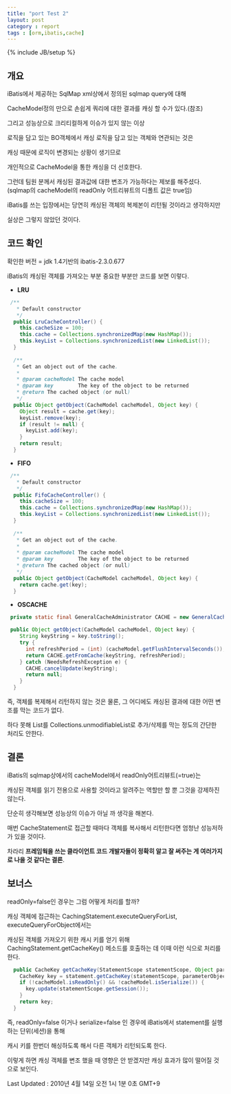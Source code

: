 ```yaml
---
title: "port Test 2"
layout: post
category : report
tags : [orm,ibatis,cache]
---
```

{% include JB/setup %}

개요
----

iBatis에서 제공하는 SqlMap xml상에서 정의된 sqlmap query에 대해

CacheModel정의 만으로 손쉽게 쿼리에 대한 결과를 캐싱 할 수가 있다.(참조)

 

그리고 성능상으로 크리티컬하게 이슈가 있지 않는 이상

로직을 담고 있는 BO객체에서 캐싱 로직을 담고 있는 객체와 연관되는 것은

캐싱 때문에 로직이 변경되는 상황이 생기므로

개인적으로 CacheModel을 통한 캐싱을 더 선호한다.

 

그런데 팀원 분께서 캐싱된 결과값에 대한 변조가 가능하다는 제보를 해주셨다.(sqlmap의 cacheModel의 readOnly 어트리뷰트의 디폴트 값은 true임)

iBatis를 쓰는 입장에서는 당연히 캐싱된 객체의 복제본이 리턴될 것이라고 생각하지만

실상은 그렇지 않았던 것이다.

 

코드 확인
-------

확인한 버전 = jdk 1.4기반의 ibatis-2.3.0.677

iBatis의 캐싱된 객체를 가져오는 부분 중요한 부분만 코드를 보면 이렇다.

- **LRU**

```java
 /**
   * Default constructor
   */
  public LruCacheController() {
    this.cacheSize = 100;
    this.cache = Collections.synchronizedMap(new HashMap());
    this.keyList = Collections.synchronizedList(new LinkedList());
  }
  
  /**
   * Get an object out of the cache.
   *
   * @param cacheModel The cache model
   * @param key        The key of the object to be returned
   * @return The cached object (or null)
   */
  public Object getObject(CacheModel cacheModel, Object key) {
    Object result = cache.get(key);
    keyList.remove(key);
    if (result != null) {
      keyList.add(key);
    }
    return result;
  }
```

- **FIFO**

```java
 /**
   * Default constructor
   */
  public FifoCacheController() {
    this.cacheSize = 100;
    this.cache = Collections.synchronizedMap(new HashMap());
    this.keyList = Collections.synchronizedList(new LinkedList());
  }
  
  /**
   * Get an object out of the cache.
   *
   * @param cacheModel The cache model
   * @param key        The key of the object to be returned
   * @return The cached object (or null)
   */
  public Object getObject(CacheModel cacheModel, Object key) {
    return cache.get(key);
  }
```

- **OSCACHE**

```java
 private static final GeneralCacheAdministrator CACHE = new GeneralCacheAdministrator();
 
 public Object getObject(CacheModel cacheModel, Object key) {
    String keyString = key.toString();
    try {
      int refreshPeriod = (int) (cacheModel.getFlushIntervalSeconds());
      return CACHE.getFromCache(keyString, refreshPeriod);
    } catch (NeedsRefreshException e) {
      CACHE.cancelUpdate(keyString);
      return null;
    }
  }
```


즉, 객체를 복제해서 리턴하지 않는 것은 물론, 그 어디에도 캐싱된 결과에 대한 어떤 변조를 막는 코드가 없다.

하다 못해 List를 Collections.unmodifiableList로 추가/삭제를 막는 정도의 간단한 처리도 안한다.


결론
---
iBatis의 sqlmap상에서의 cacheModel에서 readOnly어트리뷰트(=true)는

캐싱된 객체를 읽기 전용으로 사용할 것이라고 알려주는 역할만 할 뿐 그것을 강제하진 않는다.

 

단순히 생각해보면 성능상의 이슈가 아닐 까 생각을 해본다.

매번 CacheStatement로 접근할 때마다 객체를 복사해서 리턴한다면 엄청난 성능저하가 있을 것이다.

차라리 **프레임웍을 쓰는 클라이언트 코드 개발자들이 정확히 알고 잘 써주는 게 여러가지로 나을 것 같다는 결론**.


보너스
-----
readOnly=false인 경우는 그럼 어떻게 처리를 할까?

캐싱 객체에 접근하는 CachingStatement.executeQueryForList, executeQueryForObject에서는

캐싱된 객체를 가져오기 위한 캐시 키를 얻기 위해 CachingStatement.getCacheKey() 메소드를 호출하는 데 이때 이런 식으로 처리를 한다.

```java
  public CacheKey getCacheKey(StatementScope statementScope, Object parameterObject) {
    CacheKey key = statement.getCacheKey(statementScope, parameterObject);
    if (!cacheModel.isReadOnly() && !cacheModel.isSerialize()) {
      key.update(statementScope.getSession());
    }
    return key;
  }
```

즉, readOnly=false 이거나 serialize=false 인 경우에 iBatis에서 statement를 실행하는 단위(세션)을 통해

캐시 키를 한번더 해싱하도록 해서 다른 객체가 리턴되도록 한다.

이렇게 하면 캐싱 객체를 변조 했을 때 영향은 안 받겠지만 캐싱 효과가 많이 떨어질 것으로 보인다.


Last Updated : 2010년 4월 14일 오전 1시 1분 0초 GMT+9